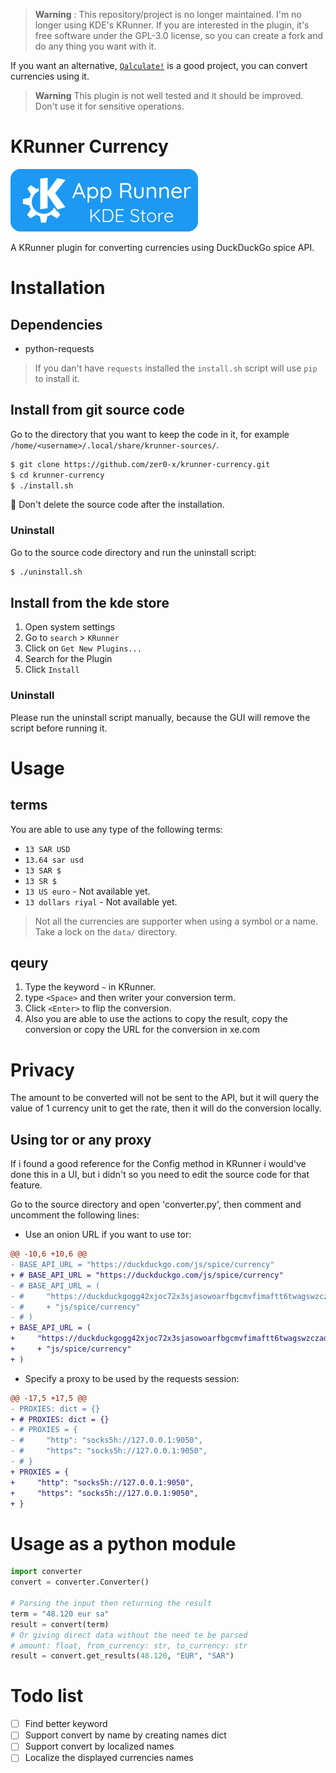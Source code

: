 > **Warning** : This repository/project is no longer maintained. I'm no longer using KDE's KRunner. If you are interested in the plugin, it's free software under the GPL-3.0 license, so you can create a fork and do any thing you want with it.

If you want an alternative, [`Qalculate!`](https://qalculate.github.io/) is a good project, you can convert currencies using it.

> **Warning** This plugin is not well tested and it should be improved. Don't use it for sensitive operations.

# KRunner Currency
[![Get the runner from kde store](https://raw.githubusercontent.com/ZER0-X/badges/main/kde/store/get-the-app-runner.svg)](https://www.pling.com/p/1740976/)

A KRunner plugin for converting currencies using DuckDuckGo spice API.

# Installation
## Dependencies
- python-requests
> If you dan't have `requests` installed the `install.sh` script will use `pip` to install it.
## Install from git source code
Go to the directory that you want to keep the code in it, for example `/home/<username>/.local/share/krunner-sources/`.
```bash
$ git clone https://github.com/zer0-x/krunner-currency.git
$ cd krunner-currency
$ ./install.sh
```
🔴 Don't delete the source code after the installation.
### Uninstall
Go to the source code directory and run the uninstall script:
```bash
$ ./uninstall.sh
```

## Install from the kde store
1. Open system settings
2. Go to `search` > `KRunner`
3. Click on `Get New Plugins...`
4. Search for the Plugin
5. Click `Install`
### Uninstall
Please run the uninstall script manually, because the GUI will remove the script before running it.

# Usage
## terms
You are able to use any type of the following terms:
- `13 SAR USD`
- `13.64 sar usd`
- `13 SAR $`
- `13 SR $`
- `13 US euro` - Not available yet.
- `13 dollars riyal` - Not available yet.
> Not all the currencies are supporter when using a symbol or a name. Take a lock on the `data/` directory.
## qeury
1. Type the keyword `~` in KRunner.
2. type `<Space>` and then writer your conversion term.
3. Click `<Enter>` to flip the conversion.
4. Also you are able to use the actions to copy the result, copy the conversion or copy the URL for the conversion in xe.com

# Privacy
The amount to be converted will not be sent to the API, but it will query the value of 1 currency unit to get the rate, then it will do the conversion locally.
## Using tor or any proxy
If i found a good reference for the Config method in KRunner i would've done this in a UI, but i didn't so you need to edit the source code for that feature.

Go to the source directory and open 'converter.py', then comment and uncomment the following lines:
- Use an onion URL if you want to use tor:
```diff
@@ -10,6 +10,6 @@
- BASE_API_URL = "https://duckduckgo.com/js/spice/currency"
+ # BASE_API_URL = "https://duckduckgo.com/js/spice/currency"
- # BASE_API_URL = (
- #     "https://duckduckgogg42xjoc72x3sjasowoarfbgcmvfimaftt6twagswzczad.onion/"
- #     + "js/spice/currency"
- # )
+ BASE_API_URL = (
+     "https://duckduckgogg42xjoc72x3sjasowoarfbgcmvfimaftt6twagswzczad.onion/"
+     + "js/spice/currency"
+ )
```
- Specify a proxy to be used by the requests session:
```diff
@@ -17,5 +17,5 @@
- PROXIES: dict = {}
+ # PROXIES: dict = {}
- # PROXIES = {
- #     "http": "socks5h://127.0.0.1:9050",
- #     "https": "socks5h://127.0.0.1:9050",
- # }
+ PROXIES = {
+     "http": "socks5h://127.0.0.1:9050",
+     "https": "socks5h://127.0.0.1:9050",
+ }
```

# Usage as a python module
```python
import converter
convert = converter.Converter()

# Parsing the input then returning the result
term = "48.120 eur sa"
result = convert(term)
# Or giving direct data without the need te be parsed
# amount: float, from_currency: str, to_currency: str
result = convert.get_results(48.120, "EUR", "SAR")
```

# Todo list
- [ ] Find better keyword
- [ ] Support convert by name by creating names dict
- [ ] Support convert by localized names
- [ ] Localize the displayed currencies names
